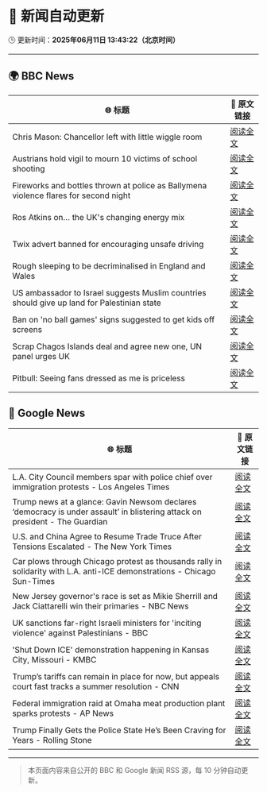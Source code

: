 # 🧠 新闻自动更新

🕒 更新时间：**2025年06月11日 13:43:22（北京时间）**

---

## 🌍 BBC News

| 🌐 标题 | 🔗 原文链接 |
|--------|-------------|
| Chris Mason: Chancellor left with little wiggle room | [阅读全文](https://www.bbc.com/news/articles/c9q0rd1x5l5o) |
| Austrians hold vigil to mourn 10 victims of school shooting | [阅读全文](https://www.bbc.com/news/articles/ced27g4e6xwo) |
| Fireworks and bottles thrown at police as Ballymena violence flares for second night | [阅读全文](https://www.bbc.com/news/articles/c0k3le25r8ro) |
| Ros Atkins on… the UK's changing energy mix | [阅读全文](https://www.bbc.com/news/videos/c5yxd7ry2n7o) |
| Twix advert banned for encouraging unsafe driving | [阅读全文](https://www.bbc.com/news/articles/c5y5ez8189lo) |
| Rough sleeping to be decriminalised in England and Wales | [阅读全文](https://www.bbc.com/news/articles/czdyz848j0no) |
| US ambassador to Israel suggests Muslim countries should give up land for Palestinian state | [阅读全文](https://www.bbc.com/news/articles/cd628z2nwyvo) |
| Ban on 'no ball games' signs suggested to get kids off screens | [阅读全文](https://www.bbc.com/news/articles/c39xegx41xko) |
| Scrap Chagos Islands deal and agree new one, UN panel urges UK | [阅读全文](https://www.bbc.com/news/articles/cyvmz0q0335o) |
| Pitbull: Seeing fans dressed as me is priceless | [阅读全文](https://www.bbc.com/news/articles/cq85j7324lzo) |

## 📰 Google News

| 🌐 标题 | 🔗 原文链接 |
|--------|-------------|
| L.A. City Council members spar with police chief over immigration protests - Los Angeles Times | [阅读全文](https://news.google.com/rss/articles/CBMiwgFBVV95cUxOZjExaWJscThtZ05PMTdfVEpFNDg2OWxDMXh0QlFmeW5yRWJtLWpDcTlDN3BxWm9HOFB2bTY4aVdpWTRkZXZ3TTJzNkxGRm1FWTdfMWlEMzE2SUpqZFk5MjIxbGtEMjQzd1RDSXQzNXlXNDZGNU1xSHJuVmE0WU1XUzVMazhLSUFyVVpyU3Qyd0V2aXNKcWczQzl0S0YxT1ZtWE5OYmlERHJGdVZRQ0xPS1l0UTM0clN2eV9FSzVORlVqZw?oc=5) |
| Trump news at a glance: Gavin Newsom declares ‘democracy is under assault’ in blistering attack on president - The Guardian | [阅读全文](https://news.google.com/rss/articles/CBMikAFBVV95cUxONEFBTHU1SGVmRTNReU9IMHpBb1UwZWVjSHQwYldrbnhtUW14OXNONGxkLTZiQjhRS25GeXlsN2NRZ2lTVW5WM0w1dnNfSi0wOFBQZmxYT1dxVEhFekdSWlZzQmNaZ0w1am96aUNMVnFnZDlwZ3cyeTZUcEZVQVVsMFo4TEhxNUhnU0NQYjVCMkY?oc=5) |
| U.S. and China Agree to Resume Trade Truce After Tensions Escalated - The New York Times | [阅读全文](https://news.google.com/rss/articles/CBMiggFBVV95cUxNTDd2ZGpVclo3VEVrb1pNUmU5M2ZWRVJzX3c5V0pHLVZQQTFJU3N5VjRXM0NGYktScDVSNU1IU1BxOTdRMU9PS3hNbEp3N1RhX002WGNVN2FyR2tGc2U3czRYclFycFMyV0NBZGowTlNITEFYNU84WWZqMVNoSUlNZll3?oc=5) |
| Car plows through Chicago protest as thousands rally in solidarity with L.A. anti-ICE demonstrations - Chicago Sun-Times | [阅读全文](https://news.google.com/rss/articles/CBMingFBVV95cUxQdnpTUWt4ejhCNXdmbUFlaEROQ2NWMFJzLWt6bzNDYnZEdjJaWTFxNUNuOUpzRGJqMGpDZVhtQlJaNkh2eVBGMk02N3otaC1xWWt2NXJtWlR2S0ViMUc1UGhvWElMTXoxS0VCV2h2X2xfXzBkeFQtbVdqMTFyOFRYOXRMaE9VanpiRWFtVUpHcm9hcU9KbTdtOG1wTndBdw?oc=5) |
| New Jersey governor's race is set as Mikie Sherrill and Jack Ciattarelli win their primaries - NBC News | [阅读全文](https://news.google.com/rss/articles/CBMiwgFBVV95cUxOYzlveFh2cGN2bURmWVdTdXFCeDJBZGRvUUo0TllWMXhyYVJqV050TkkyTzlkRGlOSWxzRjcxWHZBWjFJTVJyRUloQ0FNMF81U01SMGlad3JhOVFCbmVtd3VtZGtKaER4c1VGVlhRdEpYaU9jS2VOZ2NlTk9CNkcwdzd2Ry14cUVyYjdJQ2NQbXI1c2pWbkdyYU1XdC1QMFluOXQwcG5CMWlpNXpua2xHSHR2TVpWWThvc211U2szY1NSdw?oc=5) |
| UK sanctions far-right Israeli ministers for 'inciting violence' against Palestinians - BBC | [阅读全文](https://news.google.com/rss/articles/CBMiWkFVX3lxTE0xR19yMk5WRlhVMDVhR2tUMWtYdlRWM29yTTZ5djRWN2tnN0QtaEdMYzNjVk5RQmJsVUE4eDlGT3RKWk9iRjBKZno0NGRINHh4U3VkNS1WSG9oZ9IBX0FVX3lxTE92b1d2U3F0QXM4dnNDaG9VbWEwbUxKMWhWTDhIelRkaDhjTFZKT2tqdm5OOUtMRV9fTFUtNzh4Z2VDWE9mdzQ2UzZKdXFCQnBWdXp6MkRDSFg2WW5KTms0?oc=5) |
| 'Shut Down ICE' demonstration happening in Kansas City, Missouri - KMBC | [阅读全文](https://news.google.com/rss/articles/CBMioAFBVV95cUxOODI1Snl6TElFRXVFYWM5Q2xnd1V4S3U0dzh3ZkItejZNREJxc1hQdDI4VFJlUUFxMG9JbjBSRF8yUVdhR280dlAtazR3WnYyS1llcEUwVmhKVjlnLU44TlRud3lleFBPdkk2bElNNTZIcDBWZFB4RUhhVUNzRnJkT29LTFh2bW1UZ1N4N21KTGFBY29xdWkzMVdZY0JjTXZR?oc=5) |
| Trump’s tariffs can remain in place for now, but appeals court fast tracks a summer resolution - CNN | [阅读全文](https://news.google.com/rss/articles/CBMifEFVX3lxTE5QUGtlb0RweVMwQWpYN0dCelJxaWowQS0xREhJaVR6b0xockZPU2hsOFMyRUJINlprbDBndEJONnBzSEJwZXFxblFCbWJMRGlsWTNfMGcycUhEUlZscTRDOWVpajlhNFM3MnlrM2VQTmtIcnY3SDc2YkpkcnLSAYIBQVVfeXFMTThBRTVROGJtVmJ3TVFDZmZqekpmTERwa3pubUhOWk9pMTd3dHBxbUpuRV82aktXbkpvSS1QcE1fVnhLb1NKclprV2N4LWdiZkVXeWw1UW5uZVdwam9EeHZxTE1xR0Fabl9lY3ZuNDRJSUNNdjJ4MzkybEZpS051YWVTUQ?oc=5) |
| Federal immigration raid at Omaha meat production plant sparks protests - AP News | [阅读全文](https://news.google.com/rss/articles/CBMinwFBVV95cUxQRmk2YkozLWhZaTNsQ3VFanJTeERuMzEwOHZoUzY5cWFqSm15TW9HLXBoU1pfMllCdDYtMFpXblEzcDBhNDZmeHdVbUFEdDZJMl9JTVlHYkpaencxVXZvT2l4Sl9xYndUUXVtZXNxOFQ4N1hmaWRBZGpKMHVncWZ0RDN1aUt0YzRSdDFmeGw5cncwdWFyakUyZmZyTHdJcFE?oc=5) |
| Trump Finally Gets the Police State He’s Been Craving for Years - Rolling Stone | [阅读全文](https://news.google.com/rss/articles/CBMitgFBVV95cUxNdFZYTDNQSGwycll1UG5Da3EwQ3JkTGx6S0x4a2hncFBXVFFteWgtQ0RURGhhTGo5N0tMNXp0NFBONWNGX0hZNi1QdFprSVYtdUpxUG5jTklHNXFpMGdCd3ZKWkVIb05ORTdTQUlPdjVnSUZSdmJ6VXAwa0VaTFVjQ2wzQVJlWGNUREF0djlBOWpROTlUaHIzcUNNMy1TTkxXcW9Jem1rU0M0QXptczNsTkZVcjFRdw?oc=5) |

---
> 本页面内容来自公开的 BBC 和 Google 新闻 RSS 源，每 10 分钟自动更新。